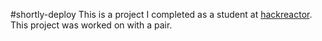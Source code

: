 #shortly-deploy
This is a project I completed as a student at [hackreactor](http://hackreactor.com). This project was worked on with a pair.
